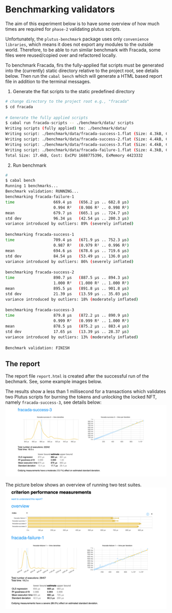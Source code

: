 # Benchmarking validators

The aim of this experiment below is to have some overview of how much times are required for `phase-2` validating plutus scripts.

Unfortunately, the `plutus-benchmark` package uses only `convenience libraries`, which means it does not export any modules to the outside world. Therefore, to be able to run similar benchmark with Fracada, some files were reused/copied over and refactored locally.

To benchmark Fracada, firs the fully-applied flat scripts must be generated into the (currently) static directory relative to the project root, see details below. Then run the `cabal bench` which will generate a HTML based report file in addition to the terminal messages. 

1. Generate the flat scripts to the static predefined directory

``` bash
# change directory to the project root e.g., "fracada"
$ cd fracada

# Generate the fully applied scripts
$ cabal run fracada-scripts -- ./benchmark/data/ scripts
Writing scripts (fully applied) to: ./benchmark/data/
Writing script: ./benchmark/data/fracada-success-1.flat (Size: 4.3kB, Cost: ExCPU 344248716, ExMemory 877586)
Writing script: ./benchmark/data/fracada-success-2.flat (Size: 4.4kB, Cost: ExCPU 494259512, ExMemory 1306304)
Writing script: ./benchmark/data/fracada-success-3.flat (Size: 4.4kB, Cost: ExCPU 506018452, ExMemory 1361856)
Writing script: ./benchmark/data/fracada-failure-1.flat (Size: 4.3kB, Cost: ExCPU 344248716, ExMemory 877586)
Total Size: 17.4kB, Cost: ExCPU 1688775396, ExMemory 4423332
```

2. Run benchmark

``` bash
#
$ cabal bench
Running 1 benchmarks...
Benchmark validation: RUNNING...
benchmarking fracada-failure-1
time                 669.4 μs   (656.2 μs .. 682.8 μs)
                     0.994 R²   (0.986 R² .. 0.998 R²)
mean                 679.7 μs   (665.1 μs .. 724.7 μs)
std dev              96.34 μs   (42.54 μs .. 200.3 μs)
variance introduced by outliers: 89% (severely inflated)

benchmarking fracada-success-1
time                 709.4 μs   (671.9 μs .. 752.3 μs)
                     0.987 R²   (0.979 R² .. 0.996 R²)
mean                 694.6 μs   (678.6 μs .. 719.6 μs)
std dev              84.54 μs   (53.49 μs .. 136.0 μs)
variance introduced by outliers: 86% (severely inflated)

benchmarking fracada-success-2
time                 890.7 μs   (887.5 μs .. 894.3 μs)
                     1.000 R²   (1.000 R² .. 1.000 R²)
mean                 895.5 μs   (891.8 μs .. 901.8 μs)
std dev              21.39 μs   (13.59 μs .. 35.03 μs)
variance introduced by outliers: 18% (moderately inflated)

benchmarking fracada-success-3
time                 879.8 μs   (872.2 μs .. 890.9 μs)
                     0.999 R²   (0.999 R² .. 1.000 R²)
mean                 878.5 μs   (875.2 μs .. 883.4 μs)
std dev              17.65 μs   (13.39 μs .. 28.37 μs)
variance introduced by outliers: 13% (moderately inflated)

Benchmark validation: FINISH

```

## The report

The report file `report.html` is created after the successful run of the bechmark. See, some example images below.

The results show a less than 1 millisecond for a transactions which validates two Plutus scripts for burning the tokens and unlocking the locked NFT, namely `fracada-success-3`, see details below:
![Unlocking and Burning](./images/validator_and_burning.png)

The picture below shows an overview of running two test suites.
![Overview](./images/overview.png)


